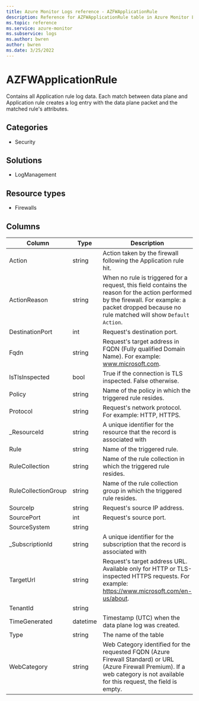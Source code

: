 ```yaml
---
title: Azure Monitor Logs reference - AZFWApplicationRule
description: Reference for AZFWApplicationRule table in Azure Monitor Logs.
ms.topic: reference
ms.service: azure-monitor
ms.subservice: logs
ms.author: bwren
author: bwren
ms.date: 3/25/2022
---
```


# AZFWApplicationRule

 Contains all Application rule log data. Each match between data plane and Application rule creates a log entry with the data plane packet and the matched rule's attributes.

## Categories

- Security
## Solutions

- LogManagement
## Resource types

- Firewalls




## Columns

| Column | Type | Description |
| --- | --- | --- |
| Action | string | Action taken by the firewall following the Application rule hit. |
| ActionReason | string | When no rule is triggered for a request, this field contains the reason for the action performed by the firewall. For example: a packet dropped because no rule matched will show `Default Action`. |
| DestinationPort | int | Request's destination port. |
| Fqdn | string | Request's target address in FQDN (Fully qualified Domain Name). For example: www.microsoft.com. |
| IsTlsInspected | bool | True if the connection is TLS inspected. False otherwise. |
| Policy | string | Name of the policy in which the triggered rule resides. |
| Protocol | string | Request's network protocol. For example: HTTP, HTTPS. |
| _ResourceId | string | A unique identifier for the resource that the record is associated with |
| Rule | string | Name of the triggered rule. |
| RuleCollection | string | Name of the rule collection in which the triggered rule resides. |
| RuleCollectionGroup | string | Name of the rule collection group in which the triggered rule resides. |
| SourceIp | string | Request's source IP address. |
| SourcePort | int | Request's source port. |
| SourceSystem | string |  |
| _SubscriptionId | string | A unique identifier for the subscription that the record is associated with |
| TargetUrl | string | Request's target address URL. Available only for HTTP or TLS-inspected HTTPS requests. For example: https://www.microsoft.com/en-us/about. |
| TenantId | string |  |
| TimeGenerated | datetime | Timestamp (UTC) when the data plane log was created. |
| Type | string | The name of the table |
| WebCategory | string | Web Category identified for the requested FQDN (Azure Firewall Standard) or URL (Azure Firewall Premium). If a web category is not available for this request, the field is empty. |
